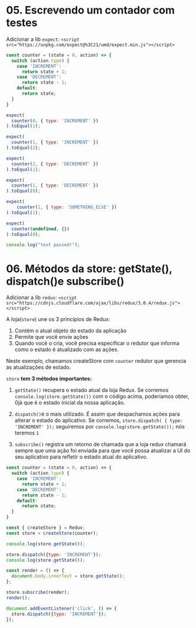 # 05. Escrevendo um contador com testes

Adicionar a lib `expect`:
`<script src="https://unpkg.com/expect@%3C21/umd/expect.min.js"></script>`

```js
const counter = (state = 0, action) => {
  switch (action.type) {
    case 'INCREMENT':
      return state + 1;
    case 'DECREMENT':
      return state - 1;
    default:
      return state;
  }
}

expect(
  counter(0, { type: 'INCREMENT' })
).toEqual(1);

expect(
  counter(1, { type: 'INCREMENT' })
).toEqual(2);

expect(
  counter(2, { type: 'DECREMENT' })
).toEqual(1);

expect(
  counter(1, { type: 'DECREMENT' })
).toEqual(0);

expect(
    counter(1, { type: 'SOMETHING_ELSE' })
).toEqual(1);

expect(
  counter(undefined, {})
).toEqual(0);

console.log("test passed!");
```

# 06. Métodos da store: getState(), dispatch()e subscribe()

Adicionar a lib `redux`:
`<script src="https://cdnjs.cloudflare.com/ajax/libs/redux/3.0.4/redux.js"></script>`

A loja(`store`) une os 3 princípios de Redux:

1. Contém o atual objeto do estado da aplicação
2. Permite que você envie ações
3. Quando você o cria, você precisa especificar o redutor que informa como o estado é atualizado com as ações.

Neste exemplo, chamamos createStore com `counter` redutor que gerencia as atualizações de estado.

`store` **tem 3 métodos importantes:**
1. `getState()` recupera o estado atual da loja Redux. Se corremos `console.log(store.getState())` com o código acima, poderíamos obter, 0já que é o estado inicial da nossa aplicação.

2. `dispatch()`é o mais utilizado. É assim que despachamos ações para alterar o estado do aplicativo. Se corremos, `store.dispatch( { type: 'INCREMENT' });` seguiremos por `console.log(store.getState());` nós teremos `1`

3. `subscribe()` registra um retorno de chamada que a loja redux chamará sempre que uma ação foi enviada para que você possa atualizar a UI do seu aplicativo para refletir o estado atual do aplicativo.

```js
const counter = (state = 0, action) => {
  switch (action.type) {
    case 'INCREMENT':
      return state + 1;
    case 'DECREMENT':
      return state - 1;
    default:
      return state;
  }
}

const { createStore } = Redux;
const store = createStore(counter);

console.log(store.getState());

store.dispatch({type: 'INCREMENT'});
console.log(store.getState());

const render = () => {
  document.body.innerText = store.getState();
};

store.subscribe(render);
render();

document.addEventListener('click', () => {
  store.dispatch({type: 'INCREMENT'});
});
```
